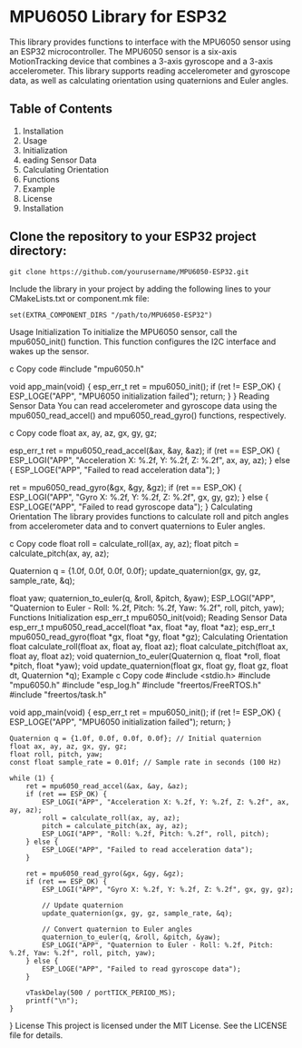 # **MPU6050 Library for ESP32**
This library provides functions to interface with the MPU6050 sensor using an ESP32 microcontroller. The MPU6050 sensor is a six-axis MotionTracking device that combines a 3-axis gyroscope and a 3-axis accelerometer. This library supports reading accelerometer and gyroscope data, as well as calculating orientation using quaternions and Euler angles.

## Table of Contents
1. Installation
2. Usage
3. Initialization
4. eading Sensor Data
5. Calculating Orientation
6. Functions
7. Example
8. License
9. Installation

## Clone the repository to your ESP32 project directory:
```
git clone https://github.com/yourusername/MPU6050-ESP32.git
```
Include the library in your project by adding the following lines to your CMakeLists.txt or component.mk file:
```
set(EXTRA_COMPONENT_DIRS "/path/to/MPU6050-ESP32")
```
Usage
Initialization
To initialize the MPU6050 sensor, call the mpu6050_init() function. This function configures the I2C interface and wakes up the sensor.

c
Copy code
#include "mpu6050.h"

void app_main(void) {
    esp_err_t ret = mpu6050_init();
    if (ret != ESP_OK) {
        ESP_LOGE("APP", "MPU6050 initialization failed");
        return;
    }
}
Reading Sensor Data
You can read accelerometer and gyroscope data using the mpu6050_read_accel() and mpu6050_read_gyro() functions, respectively.

c
Copy code
float ax, ay, az, gx, gy, gz;

esp_err_t ret = mpu6050_read_accel(&ax, &ay, &az);
if (ret == ESP_OK) {
    ESP_LOGI("APP", "Acceleration X: %.2f, Y: %.2f, Z: %.2f", ax, ay, az);
} else {
    ESP_LOGE("APP", "Failed to read acceleration data");
}

ret = mpu6050_read_gyro(&gx, &gy, &gz);
if (ret == ESP_OK) {
    ESP_LOGI("APP", "Gyro X: %.2f, Y: %.2f, Z: %.2f", gx, gy, gz);
} else {
    ESP_LOGE("APP", "Failed to read gyroscope data");
}
Calculating Orientation
The library provides functions to calculate roll and pitch angles from accelerometer data and to convert quaternions to Euler angles.

c
Copy code
float roll = calculate_roll(ax, ay, az);
float pitch = calculate_pitch(ax, ay, az);

Quaternion q = {1.0f, 0.0f, 0.0f, 0.0f};
update_quaternion(gx, gy, gz, sample_rate, &q);

float yaw;
quaternion_to_euler(q, &roll, &pitch, &yaw);
ESP_LOGI("APP", "Quaternion to Euler - Roll: %.2f, Pitch: %.2f, Yaw: %.2f", roll, pitch, yaw);
Functions
Initialization
esp_err_t mpu6050_init(void);
Reading Sensor Data
esp_err_t mpu6050_read_accel(float *ax, float *ay, float *az);
esp_err_t mpu6050_read_gyro(float *gx, float *gy, float *gz);
Calculating Orientation
float calculate_roll(float ax, float ay, float az);
float calculate_pitch(float ax, float ay, float az);
void quaternion_to_euler(Quaternion q, float *roll, float *pitch, float *yaw);
void update_quaternion(float gx, float gy, float gz, float dt, Quaternion *q);
Example
c
Copy code
#include <stdio.h>
#include "mpu6050.h"
#include "esp_log.h"
#include "freertos/FreeRTOS.h"
#include "freertos/task.h"

void app_main(void) {
    esp_err_t ret = mpu6050_init();
    if (ret != ESP_OK) {
        ESP_LOGE("APP", "MPU6050 initialization failed");
        return;
    }
    
    Quaternion q = {1.0f, 0.0f, 0.0f, 0.0f}; // Initial quaternion
    float ax, ay, az, gx, gy, gz;
    float roll, pitch, yaw;
    const float sample_rate = 0.01f; // Sample rate in seconds (100 Hz)

    while (1) {
        ret = mpu6050_read_accel(&ax, &ay, &az);
        if (ret == ESP_OK) {
            ESP_LOGI("APP", "Acceleration X: %.2f, Y: %.2f, Z: %.2f", ax, ay, az);
            roll = calculate_roll(ax, ay, az);
            pitch = calculate_pitch(ax, ay, az);
            ESP_LOGI("APP", "Roll: %.2f, Pitch: %.2f", roll, pitch);
        } else {
            ESP_LOGE("APP", "Failed to read acceleration data");
        }

        ret = mpu6050_read_gyro(&gx, &gy, &gz);
        if (ret == ESP_OK) {
            ESP_LOGI("APP", "Gyro X: %.2f, Y: %.2f, Z: %.2f", gx, gy, gz);
       
            // Update quaternion
            update_quaternion(gx, gy, gz, sample_rate, &q);
            
            // Convert quaternion to Euler angles
            quaternion_to_euler(q, &roll, &pitch, &yaw);
            ESP_LOGI("APP", "Quaternion to Euler - Roll: %.2f, Pitch: %.2f, Yaw: %.2f", roll, pitch, yaw);
        } else {
            ESP_LOGE("APP", "Failed to read gyroscope data");
        }

        vTaskDelay(500 / portTICK_PERIOD_MS);
        printf("\n");
    }
}
License
This project is licensed under the MIT License. See the LICENSE file for details.
